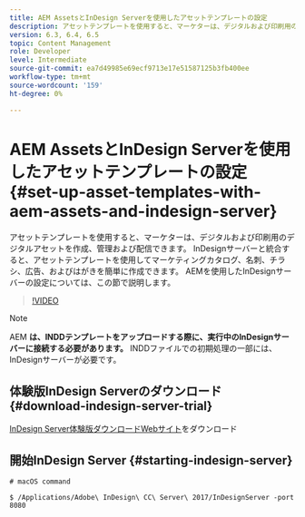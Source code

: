 ```yaml
---
title: AEM AssetsとInDesign Serverを使用したアセットテンプレートの設定
description: アセットテンプレートを使用すると、マーケターは、デジタルおよび印刷用のデジタルアセットを作成、管理および配信できます。 InDesignサーバーと統合すると、アセットテンプレートを使用してマーケティングカタログ、名刺、チラシ、広告、およびはがきを簡単に作成できます。 AEMを使用したInDesignサーバーの設定については、この節で説明します。
version: 6.3, 6.4, 6.5
topic: Content Management
role: Developer
level: Intermediate
source-git-commit: ea7d49985e69ecf9713e17e51587125b3fb400ee
workflow-type: tm+mt
source-wordcount: '159'
ht-degree: 0%

---
```



# AEM AssetsとInDesign Serverを使用したアセットテンプレートの設定{#set-up-asset-templates-with-aem-assets-and-indesign-server}

アセットテンプレートを使用すると、マーケターは、デジタルおよび印刷用のデジタルアセットを作成、管理および配信できます。 InDesignサーバーと統合すると、アセットテンプレートを使用してマーケティングカタログ、名刺、チラシ、広告、およびはがきを簡単に作成できます。 AEMを使用したInDesignサーバーの設定については、この節で説明します。

>[!VIDEO](https://video.tv.adobe.com/v/17069/?quality=9&learn=on)

>[!NOTE]
>
>AEM **は、INDDテンプレートをアップロードする際に、実行中のInDesignサーバーに接続する必要があります。** INDDファイルでの初期処理の一部には、InDesignサーバーが必要です。

## 体験版InDesign Serverのダウンロード {#download-indesign-server-trial}

[InDesign Server体験版ダウンロードWebサイト](https://www.adobe.com/devnet/premiere/sdk/cs5/indesign-server-trial-downloads.html)をダウンロード

## 開始InDesign Server {#starting-indesign-server}

```shell
# macOS command

$ /Applications/Adobe\ InDesign\ CC\ Server\ 2017/InDesignServer -port 8080
```
